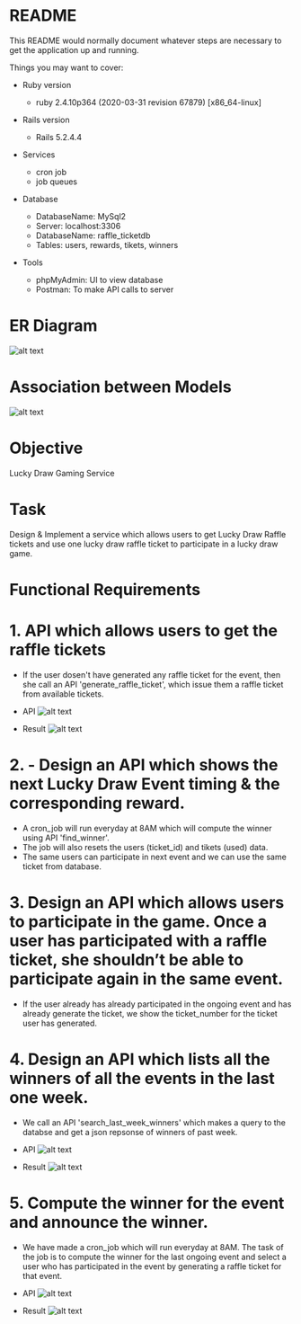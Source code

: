# README

This README would normally document whatever steps are necessary to get the
application up and running.

Things you may want to cover:

* Ruby version
    * ruby 2.4.10p364 (2020-03-31 revision 67879) [x86_64-linux]

* Rails version
    * Rails 5.2.4.4

* Services
    * cron job
    * job queues

* Database
    * DatabaseName: MySql2
    * Server: localhost:3306
    * DatabaseName: raffle_ticketdb
    * Tables: users, rewards, tikets, winners

* Tools
    * phpMyAdmin: UI to view database
    * Postman: To make API calls to server

# ER Diagram
![alt text](https://github.com/Sanjit-Prasad/Raffle_Ticket/blob/main/images/ER.png?raw=true)

# Association between Models
![alt text](https://github.com/Sanjit-Prasad/Raffle_Ticket/blob/main/images/6.png?raw=true)


# Objective
Lucky Draw Gaming Service

# Task
Design & Implement a service which allows users to get Lucky Draw Raffle tickets and use one lucky draw raffle ticket to participate in a lucky draw game.

# Functional Requirements

# 1. API which allows users to get the raffle tickets

* If the user dosen't have generated any raffle ticket for the event, then she call an API 'generate_raffle_ticket', which issue them a raffle ticket from available tickets.

* API
![alt text](https://github.com/Sanjit-Prasad/Raffle_Ticket/blob/main/images/1.1.png?raw=true)

* Result
![alt text](https://github.com/Sanjit-Prasad/Raffle_Ticket/blob/main/images/1.2.png?raw=true)

# 2. - Design an API which shows the next Lucky Draw Event timing & the corresponding reward.

* A cron_job will run everyday at 8AM which will compute the winner using API 'find_winner'.
* The job will also resets the users (ticket_id) and tikets (used) data.
* The same users can participate in next event and we can use the same ticket from database.

# 3. Design an API which allows users to participate in the game. Once a user has participated with a raffle ticket, she shouldn’t be able to participate again in the same event.

* If the user already has already participated in the ongoing event and has already generate the ticket, we show the ticket_number for the ticket user has generated.

# 4. Design an API which lists all the winners of all the events in the last one week.

* We call an API 'search_last_week_winners' which makes a query to the databse and get a json repsonse of winners of past week.

* API 
![alt text](https://github.com/Sanjit-Prasad/Raffle_Ticket/blob/main/images/4.1.png?raw=true)

* Result
![alt text](https://github.com/Sanjit-Prasad/Raffle_Ticket/blob/main/images/4.2.png?raw=true)

# 5. Compute the winner for the event and announce the winner.

* We have made a cron_job which will run everyday at 8AM. The task of the job is to compute the winner for the last ongoing event and select a user who has participated in the event by generating a raffle ticket for that event.

* API
![alt text](https://github.com/Sanjit-Prasad/Raffle_Ticket/blob/main/images/5.1.png?raw=true)

* Result
![alt text](https://github.com/Sanjit-Prasad/Raffle_Ticket/blob/main/images/5.2.png?raw=true)
